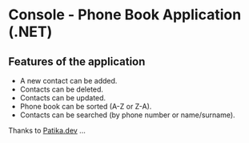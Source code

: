 # Console - Phone Book Application (.NET)
## Features of the application
* A new contact can be added.
* Contacts can be deleted.
* Contacts can be updated.
* Phone book can be sorted (A-Z or Z-A).
* Contacts can be searched (by phone number or name/surname).

Thanks to [Patika.dev](https://app.patika.dev/) ...
